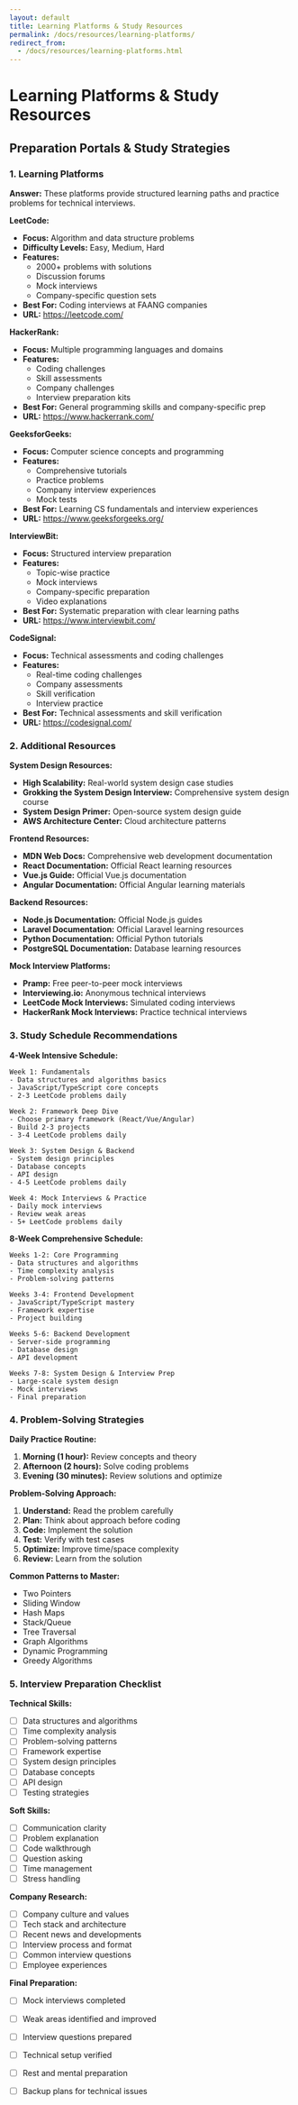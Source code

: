 ```yaml
---
layout: default
title: Learning Platforms & Study Resources
permalink: /docs/resources/learning-platforms/
redirect_from:
  - /docs/resources/learning-platforms.html
---
```


# Learning Platforms & Study Resources

## Preparation Portals & Study Strategies

### 1. Learning Platforms

**Answer:** These platforms provide structured learning paths and practice problems for technical interviews.

**LeetCode:**
- **Focus:** Algorithm and data structure problems
- **Difficulty Levels:** Easy, Medium, Hard
- **Features:** 
  - 2000+ problems with solutions
  - Discussion forums
  - Mock interviews
  - Company-specific question sets
- **Best For:** Coding interviews at FAANG companies
- **URL:** https://leetcode.com/

**HackerRank:**
- **Focus:** Multiple programming languages and domains
- **Features:**
  - Coding challenges
  - Skill assessments
  - Company challenges
  - Interview preparation kits
- **Best For:** General programming skills and company-specific prep
- **URL:** https://www.hackerrank.com/

**GeeksforGeeks:**
- **Focus:** Computer science concepts and programming
- **Features:**
  - Comprehensive tutorials
  - Practice problems
  - Company interview experiences
  - Mock tests
- **Best For:** Learning CS fundamentals and interview experiences
- **URL:** https://www.geeksforgeeks.org/

**InterviewBit:**
- **Focus:** Structured interview preparation
- **Features:**
  - Topic-wise practice
  - Mock interviews
  - Company-specific preparation
  - Video explanations
- **Best For:** Systematic preparation with clear learning paths
- **URL:** https://www.interviewbit.com/

**CodeSignal:**
- **Focus:** Technical assessments and coding challenges
- **Features:**
  - Real-time coding challenges
  - Company assessments
  - Skill verification
  - Interview practice
- **Best For:** Technical assessments and skill verification
- **URL:** https://codesignal.com/

### 2. Additional Resources

**System Design Resources:**
- **High Scalability:** Real-world system design case studies
- **Grokking the System Design Interview:** Comprehensive system design course
- **System Design Primer:** Open-source system design guide
- **AWS Architecture Center:** Cloud architecture patterns

**Frontend Resources:**
- **MDN Web Docs:** Comprehensive web development documentation
- **React Documentation:** Official React learning resources
- **Vue.js Guide:** Official Vue.js documentation
- **Angular Documentation:** Official Angular learning materials

**Backend Resources:**
- **Node.js Documentation:** Official Node.js guides
- **Laravel Documentation:** Official Laravel learning resources
- **Python Documentation:** Official Python tutorials
- **PostgreSQL Documentation:** Database learning resources

**Mock Interview Platforms:**
- **Pramp:** Free peer-to-peer mock interviews
- **Interviewing.io:** Anonymous technical interviews
- **LeetCode Mock Interviews:** Simulated coding interviews
- **HackerRank Mock Interviews:** Practice technical interviews

### 3. Study Schedule Recommendations

**4-Week Intensive Schedule:**
```
Week 1: Fundamentals
- Data structures and algorithms basics
- JavaScript/TypeScript core concepts
- 2-3 LeetCode problems daily

Week 2: Framework Deep Dive
- Choose primary framework (React/Vue/Angular)
- Build 2-3 projects
- 3-4 LeetCode problems daily

Week 3: System Design & Backend
- System design principles
- Database concepts
- API design
- 4-5 LeetCode problems daily

Week 4: Mock Interviews & Practice
- Daily mock interviews
- Review weak areas
- 5+ LeetCode problems daily
```

**8-Week Comprehensive Schedule:**
```
Weeks 1-2: Core Programming
- Data structures and algorithms
- Time complexity analysis
- Problem-solving patterns

Weeks 3-4: Frontend Development
- JavaScript/TypeScript mastery
- Framework expertise
- Project building

Weeks 5-6: Backend Development
- Server-side programming
- Database design
- API development

Weeks 7-8: System Design & Interview Prep
- Large-scale system design
- Mock interviews
- Final preparation
```

### 4. Problem-Solving Strategies

**Daily Practice Routine:**
1. **Morning (1 hour):** Review concepts and theory
2. **Afternoon (2 hours):** Solve coding problems
3. **Evening (30 minutes):** Review solutions and optimize

**Problem-Solving Approach:**
1. **Understand:** Read the problem carefully
2. **Plan:** Think about approach before coding
3. **Code:** Implement the solution
4. **Test:** Verify with test cases
5. **Optimize:** Improve time/space complexity
6. **Review:** Learn from the solution

**Common Patterns to Master:**
- Two Pointers
- Sliding Window
- Hash Maps
- Stack/Queue
- Tree Traversal
- Graph Algorithms
- Dynamic Programming
- Greedy Algorithms

### 5. Interview Preparation Checklist

**Technical Skills:**
- [ ] Data structures and algorithms
- [ ] Time complexity analysis
- [ ] Problem-solving patterns
- [ ] Framework expertise
- [ ] System design principles
- [ ] Database concepts
- [ ] API design
- [ ] Testing strategies

**Soft Skills:**
- [ ] Communication clarity
- [ ] Problem explanation
- [ ] Code walkthrough
- [ ] Question asking
- [ ] Time management
- [ ] Stress handling

**Company Research:**
- [ ] Company culture and values
- [ ] Tech stack and architecture
- [ ] Recent news and developments
- [ ] Interview process and format
- [ ] Common interview questions
- [ ] Employee experiences

**Final Preparation:**
- [ ] Mock interviews completed
- [ ] Weak areas identified and improved
- [ ] Interview questions prepared
- [ ] Technical setup verified
- [ ] Rest and mental preparation
- [ ] Backup plans for technical issues

